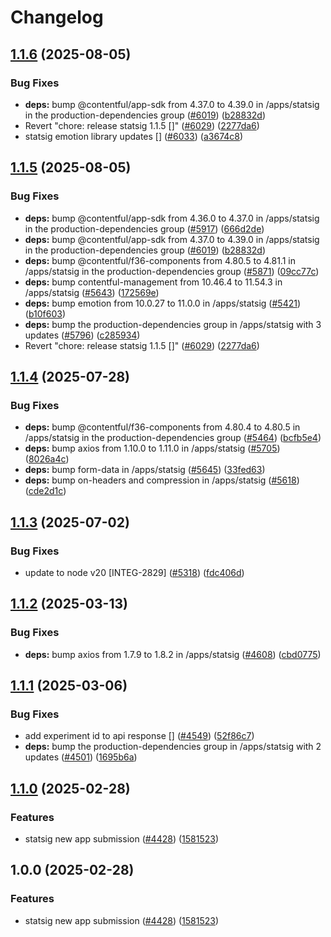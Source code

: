 # Changelog

## [1.1.6](https://github.com/contentful/marketplace-partner-apps/compare/statsig-v1.1.5...statsig-v1.1.6) (2025-08-05)


### Bug Fixes

* **deps:** bump @contentful/app-sdk from 4.37.0 to 4.39.0 in /apps/statsig in the production-dependencies group ([#6019](https://github.com/contentful/marketplace-partner-apps/issues/6019)) ([b28832d](https://github.com/contentful/marketplace-partner-apps/commit/b28832d4bd689dd910e285d058851562b0e7a31e))
* Revert "chore: release  statsig 1.1.5 []" ([#6029](https://github.com/contentful/marketplace-partner-apps/issues/6029)) ([2277da6](https://github.com/contentful/marketplace-partner-apps/commit/2277da6722cfc1ccbb1c470ff3fb150469fc97e9))
* statsig emotion library updates [] ([#6033](https://github.com/contentful/marketplace-partner-apps/issues/6033)) ([a3674c8](https://github.com/contentful/marketplace-partner-apps/commit/a3674c82ad0258f75fc5fa29e145ad60a591e8fa))

## [1.1.5](https://github.com/contentful/marketplace-partner-apps/compare/statsig-v1.1.4...statsig-v1.1.5) (2025-08-05)


### Bug Fixes

* **deps:** bump @contentful/app-sdk from 4.36.0 to 4.37.0 in /apps/statsig in the production-dependencies group ([#5917](https://github.com/contentful/marketplace-partner-apps/issues/5917)) ([666d2de](https://github.com/contentful/marketplace-partner-apps/commit/666d2defe69af15ba9c1c45eeca9503f910ac0b5))
* **deps:** bump @contentful/app-sdk from 4.37.0 to 4.39.0 in /apps/statsig in the production-dependencies group ([#6019](https://github.com/contentful/marketplace-partner-apps/issues/6019)) ([b28832d](https://github.com/contentful/marketplace-partner-apps/commit/b28832d4bd689dd910e285d058851562b0e7a31e))
* **deps:** bump @contentful/f36-components from 4.80.5 to 4.81.1 in /apps/statsig in the production-dependencies group ([#5871](https://github.com/contentful/marketplace-partner-apps/issues/5871)) ([09cc77c](https://github.com/contentful/marketplace-partner-apps/commit/09cc77c6c374bc2af1970f5fc8d1b51107b35706))
* **deps:** bump contentful-management from 10.46.4 to 11.54.3 in /apps/statsig ([#5643](https://github.com/contentful/marketplace-partner-apps/issues/5643)) ([172569e](https://github.com/contentful/marketplace-partner-apps/commit/172569e56949b6b5256f13504e0cb6befa710ba7))
* **deps:** bump emotion from 10.0.27 to 11.0.0 in /apps/statsig ([#5421](https://github.com/contentful/marketplace-partner-apps/issues/5421)) ([b10f603](https://github.com/contentful/marketplace-partner-apps/commit/b10f6031c5b82eec58e9ec25ecf505d5ba9798a7))
* **deps:** bump the production-dependencies group in /apps/statsig with 3 updates ([#5796](https://github.com/contentful/marketplace-partner-apps/issues/5796)) ([c285934](https://github.com/contentful/marketplace-partner-apps/commit/c285934859b9362109edef8ba98f30cac5f368b4))
* Revert "chore: release  statsig 1.1.5 []" ([#6029](https://github.com/contentful/marketplace-partner-apps/issues/6029)) ([2277da6](https://github.com/contentful/marketplace-partner-apps/commit/2277da6722cfc1ccbb1c470ff3fb150469fc97e9))

## [1.1.4](https://github.com/contentful/marketplace-partner-apps/compare/statsig-v1.1.3...statsig-v1.1.4) (2025-07-28)


### Bug Fixes

* **deps:** bump @contentful/f36-components from 4.80.4 to 4.80.5 in /apps/statsig in the production-dependencies group ([#5464](https://github.com/contentful/marketplace-partner-apps/issues/5464)) ([bcfb5e4](https://github.com/contentful/marketplace-partner-apps/commit/bcfb5e4c566de5eca0c773afc68a2efefb540d22))
* **deps:** bump axios from 1.10.0 to 1.11.0 in /apps/statsig ([#5705](https://github.com/contentful/marketplace-partner-apps/issues/5705)) ([8026a4c](https://github.com/contentful/marketplace-partner-apps/commit/8026a4cbc6867353ac62e22f40a65cd930314950))
* **deps:** bump form-data in /apps/statsig ([#5645](https://github.com/contentful/marketplace-partner-apps/issues/5645)) ([33fed63](https://github.com/contentful/marketplace-partner-apps/commit/33fed6383b1e0c662bff1fd1e7cef0c524d6435e))
* **deps:** bump on-headers and compression in /apps/statsig ([#5618](https://github.com/contentful/marketplace-partner-apps/issues/5618)) ([cde2d1c](https://github.com/contentful/marketplace-partner-apps/commit/cde2d1c315621eec675a134744f5992d9e38055c))

## [1.1.3](https://github.com/contentful/marketplace-partner-apps/compare/statsig-v1.1.2...statsig-v1.1.3) (2025-07-02)


### Bug Fixes

* update to node v20 [INTEG-2829] ([#5318](https://github.com/contentful/marketplace-partner-apps/issues/5318)) ([fdc406d](https://github.com/contentful/marketplace-partner-apps/commit/fdc406d9328bc6279abb658dcf5a1bf28795a449))

## [1.1.2](https://github.com/contentful/marketplace-partner-apps/compare/statsig-v1.1.1...statsig-v1.1.2) (2025-03-13)


### Bug Fixes

* **deps:** bump axios from 1.7.9 to 1.8.2 in /apps/statsig ([#4608](https://github.com/contentful/marketplace-partner-apps/issues/4608)) ([cbd0775](https://github.com/contentful/marketplace-partner-apps/commit/cbd0775b3d80fa277a4e7118edf6dba7ab7b4a32))

## [1.1.1](https://github.com/contentful/marketplace-partner-apps/compare/statsig-v1.1.0...statsig-v1.1.1) (2025-03-06)


### Bug Fixes

* add experiment id to api response [] ([#4549](https://github.com/contentful/marketplace-partner-apps/issues/4549)) ([52f86c7](https://github.com/contentful/marketplace-partner-apps/commit/52f86c7d978a4d0c9001f377fca5ea146e1f1f56))
* **deps:** bump the production-dependencies group in /apps/statsig with 2 updates ([#4501](https://github.com/contentful/marketplace-partner-apps/issues/4501)) ([1695b6a](https://github.com/contentful/marketplace-partner-apps/commit/1695b6afa5c4f783591fcfe0718a651441ec6d0c))

## [1.1.0](https://github.com/contentful/marketplace-partner-apps/compare/statsig-v1.0.0...statsig-v1.1.0) (2025-02-28)


### Features

* statsig new app submission ([#4428](https://github.com/contentful/marketplace-partner-apps/issues/4428)) ([1581523](https://github.com/contentful/marketplace-partner-apps/commit/15815230a0c3fc213f6aad5e1dafffc05ac1cc0f))

## 1.0.0 (2025-02-28)


### Features

* statsig new app submission ([#4428](https://github.com/contentful/marketplace-partner-apps/issues/4428)) ([1581523](https://github.com/contentful/marketplace-partner-apps/commit/15815230a0c3fc213f6aad5e1dafffc05ac1cc0f))
